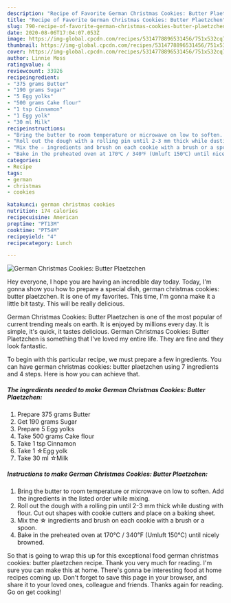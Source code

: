 ```yaml
---
description: "Recipe of Favorite German Christmas Cookies: Butter Plaetzchen"
title: "Recipe of Favorite German Christmas Cookies: Butter Plaetzchen"
slug: 790-recipe-of-favorite-german-christmas-cookies-butter-plaetzchen
date: 2020-08-06T17:04:07.053Z
image: https://img-global.cpcdn.com/recipes/5314778896531456/751x532cq70/german-christmas-cookies-butter-plaetzchen-recipe-main-photo.jpg
thumbnail: https://img-global.cpcdn.com/recipes/5314778896531456/751x532cq70/german-christmas-cookies-butter-plaetzchen-recipe-main-photo.jpg
cover: https://img-global.cpcdn.com/recipes/5314778896531456/751x532cq70/german-christmas-cookies-butter-plaetzchen-recipe-main-photo.jpg
author: Linnie Moss
ratingvalue: 4
reviewcount: 33926
recipeingredient:
- "375 grams Butter"
- "190 grams Sugar"
- "5 Egg yolks"
- "500 grams Cake flour"
- "1 tsp Cinnamon"
- "1 Egg yolk"
- "30 ml Milk"
recipeinstructions:
- "Bring the butter to room temperature or microwave on low to soften. Add the ingredients in the listed order while mixing."
- "Roll out the dough with a rolling pin until 2-3 mm thick while dusting with flour. Cut out shapes with cookie cutters and place on a baking sheet."
- "Mix the ☆ ingredients and brush on each cookie with a brush or a spoon."
- "Bake in the preheated oven at 170℃ / 340℉ (Umluft 150℃) until nicely browned."
categories:
- Recipe
tags:
- german
- christmas
- cookies

katakunci: german christmas cookies 
nutrition: 174 calories
recipecuisine: American
preptime: "PT13M"
cooktime: "PT54M"
recipeyield: "4"
recipecategory: Lunch

---
```



![German Christmas Cookies: Butter Plaetzchen](https://img-global.cpcdn.com/recipes/5314778896531456/751x532cq70/german-christmas-cookies-butter-plaetzchen-recipe-main-photo.jpg)

Hey everyone, I hope you are having an incredible day today. Today, I'm gonna show you how to prepare a special dish, german christmas cookies: butter plaetzchen. It is one of my favorites. This time, I'm gonna make it a little bit tasty. This will be really delicious.

German Christmas Cookies: Butter Plaetzchen is one of the most popular of current trending meals on earth. It is enjoyed by millions every day. It is simple, it's quick, it tastes delicious. German Christmas Cookies: Butter Plaetzchen is something that I've loved my entire life. They are fine and they look fantastic.




To begin with this particular recipe, we must prepare a few ingredients. You can have german christmas cookies: butter plaetzchen using 7 ingredients and 4 steps. Here is how you can achieve that.

<!--inarticleads1-->

##### The ingredients needed to make German Christmas Cookies: Butter Plaetzchen:

1. Prepare 375 grams Butter
1. Get 190 grams Sugar
1. Prepare 5 Egg yolks
1. Take 500 grams Cake flour
1. Take 1 tsp Cinnamon
1. Take 1 ☆Egg yolk
1. Take 30 ml ☆Milk




<!--inarticleads2-->

##### Instructions to make German Christmas Cookies: Butter Plaetzchen:

1. Bring the butter to room temperature or microwave on low to soften. Add the ingredients in the listed order while mixing.
1. Roll out the dough with a rolling pin until 2-3 mm thick while dusting with flour. Cut out shapes with cookie cutters and place on a baking sheet.
1. Mix the ☆ ingredients and brush on each cookie with a brush or a spoon.
1. Bake in the preheated oven at 170℃ / 340℉ (Umluft 150℃) until nicely browned.




So that is going to wrap this up for this exceptional food german christmas cookies: butter plaetzchen recipe. Thank you very much for reading. I'm sure you can make this at home. There's gonna be interesting food at home recipes coming up. Don't forget to save this page in your browser, and share it to your loved ones, colleague and friends. Thanks again for reading. Go on get cooking!
